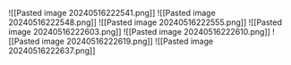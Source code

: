 ![[Pasted image 20240516222541.png]]
![[Pasted image 20240516222548.png]]
![[Pasted image 20240516222555.png]]
![[Pasted image 20240516222603.png]]
![[Pasted image 20240516222610.png]]
![[Pasted image 20240516222619.png]]
![[Pasted image 20240516222637.png]]
